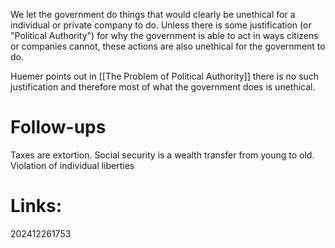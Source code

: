 We let the government do things that would clearly be unethical for a individual or private company to do. Unless there is some justification (or "Political Authority") for why the government is able to act in ways citizens or companies cannot, these actions are also unethical for the government to do. 

Huemer points out in [[The Problem of Political Authority]] there is no such justification and therefore most of what the government does is unethical. 


# Follow-ups
Taxes are extortion.
Social security is a wealth transfer from young to old.
Violation of individual liberties
# Links: 



202412261753
